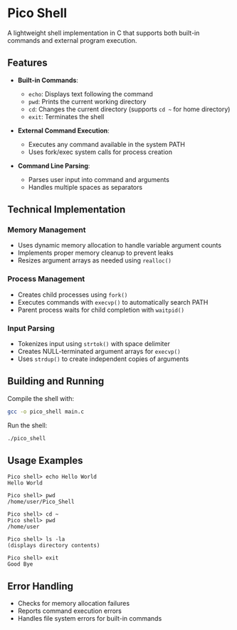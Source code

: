 # Pico Shell

A lightweight shell implementation in C that supports both built-in commands and external program execution.

## Features

- **Built-in Commands**:
  - `echo`: Displays text following the command
  - `pwd`: Prints the current working directory
  - `cd`: Changes the current directory (supports `cd ~` for home directory)
  - `exit`: Terminates the shell

- **External Command Execution**: 
  - Executes any command available in the system PATH
  - Uses fork/exec system calls for process creation

- **Command Line Parsing**:
  - Parses user input into command and arguments
  - Handles multiple spaces as separators

## Technical Implementation

### Memory Management
- Uses dynamic memory allocation to handle variable argument counts
- Implements proper memory cleanup to prevent leaks
- Resizes argument arrays as needed using `realloc()`

### Process Management
- Creates child processes using `fork()`
- Executes commands with `execvp()` to automatically search PATH
- Parent process waits for child completion with `waitpid()`

### Input Parsing
- Tokenizes input using `strtok()` with space delimiter
- Creates NULL-terminated argument arrays for `execvp()`
- Uses `strdup()` to create independent copies of arguments

## Building and Running

Compile the shell with:
```bash
gcc -o pico_shell main.c
```

Run the shell:
```bash
./pico_shell
```

## Usage Examples

```
Pico shell> echo Hello World
Hello World

Pico shell> pwd
/home/user/Pico_Shell

Pico shell> cd ~
Pico shell> pwd
/home/user

Pico shell> ls -la
(displays directory contents)

Pico shell> exit
Good Bye
```

## Error Handling

- Checks for memory allocation failures
- Reports command execution errors
- Handles file system errors for built-in commands 